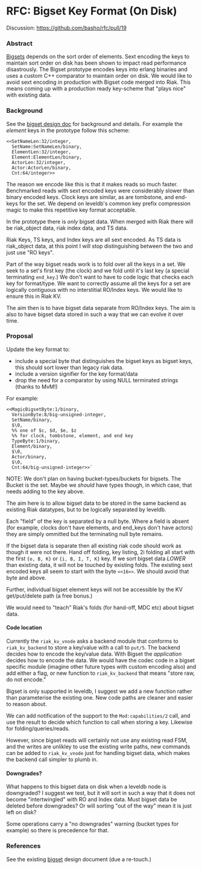 # RFC: Bigset Key Format (On Disk)

Discussion: https://github.com/basho/rfc/pull/19

### Abstract

[Bigsets][bigset] depends on the sort order of elements. Sext encoding
the keys to maintain sort order on disk has been shown to impact read
performance disastrously. The Bigset prototype encodes keys into
erlang binaries and uses a custom C++ comparator to maintain order on
disk. We would like to avoid sext encoding in production with Bigset
code merged into Riak. This means coming up with a production ready
key-scheme that "plays nice" with existing data.

### Background

See the [bigset design doc][bigset] for background and details. For
example the _element_ keys in the prototype follow this scheme:

    <<SetNameLen:32/integer,
      SetName:SetNameLen/binary,
      ElementLen:32/integer,
      Element:ElementLen/binary,
      ActorLen:32/integer,
      Actor:ActorLen/binary,
      Cnt:64/integer>>

The reason we encode like this is that it makes reads so much
faster. Benchmarked reads with sext encoded keys were considerably
slower than binary encoded keys. Clock keys are similar, as are
tombstone, and end-keys for the set. We depend on leveldb's common key
prefix compression magic to make this repetitive key format
acceptable.

In the prototype there is _only_ bigset data. When merged with Riak
there will be riak_object data, riak index data, and TS data.

Riak Keys, TS keys, and Index keys are all sext encoded. As TS data is
riak_object data, at this point I will stop distinguishing between the
two and just use "RO keys".

Part of the way bigset reads work is to fold over all the keys in a
set. We seek to a set's first key (the clock) and we fold until it's
last key (a special terminating `end_key`.) We don't want to have to
code logic that checks each key for format/type. We want to correctly
assume all the keys for a set are logically contiguous with no
interstitial RO/Index keys. We would like to ensure this in Riak KV.

The aim then is to have bigset data separate from RO/Index keys. The
aim is also to have bigset data stored in such a way that we can
evolve it over time.

### Proposal

Update the key format to:

- include a special byte that distinguishes the bigset keys as bigset
    keys, this should sort lower than legacy riak data.
- include a version signifier for the key format/data
- drop the need for a comparator by using NULL terminated strings
  (thanks to MvM!)

For example:

    <<MagicBigsetByte:1/binary,
      VersionByte:8/big-unsigned-integer,
      SetName/binary,
      $\0,
      %% one of $c, $d, $e, $z
      %% for clock, tombstone, element, and end key
      TypeByte:1/binary,
      Element/binary,
      $\0,
      Actor/binary,
      $\0,
      Cnt:64/big-unsigned-integer>>`

NOTE: We don't plan on having bucket-types/buckets for bigsets. The Bucket is the set.
Maybe we _should_ have types though, in which case, that needs adding to the key above.

The aim here is to allow bigset data to be stored in the same backend
as existing Riak datatypes, but to be logically separated by leveldb.

Each "field" of the key is separated by a null byte. Where a field is
absent (for example, clocks don't have elements, and end_keys don't
have actors) they are simply ommitted but the terminating null byte
remains.

If the bigset data is separate then all existing riak code should work
as though it were not there. Hand off folding, key listing, 2i folding
all start with the first `{o, B, K}` or `{i, B, I, T, K}` key. If we
sort bigset data _LOWER_ than existing data, it will not be touched by
existing folds. The existing sext encoded keys all seem to start with
the byte `<<16>>`. We should avoid that byte and above.

Further, individual bigset element keys will not be accessible by the
KV get/put/delete path (a free bonus.)

We would need to "teach" Riak's folds (for hand-off, MDC etc) about
bigset data.

#### Code location

Currently the `riak_kv_vnode` asks a backend module that conforms to
`riak_kv_backend` to store a key/value with a call to `put/5`. The
backend decides how to encode the key/value data. With Bigset the
_application_ decides how to encode the data. We would have the codec
code in a bigset specific module (imagine other future types with
custom encoding also) and add either a flag, or new function to
`riak_kv_backend` that means "store raw, do not encode."

Bigset is only supported in leveldb, I suggest we add a new function
rather than parameterise the existing one. New code paths are cleaner
and easier to reason about.

We can add notification of the support to the `Mod:capabilities/2`
call, and use the result to decide which function to call when storing
a key. Likewise for folding/queries/reads.

However, since bigset reads will certainly not use any existing read
FSM, and the writes are unlikley to use the existing write paths, new
commands can be added to `riak_kv_vnode` just for handling bigset
data, which makes the backend call simpler to plumb in.

#### Downgrades?

What happens to this bigset data on disk when a leveldb node is
downgraded? I suggest we test, but it will sort in such a way that it
does not become "intertwingled" with RO and Index data. Must bigset
data be deleted before downgrades? Or will sorting "out of the way"
mean it is just left on disk?

Some operations carry a "no downgrades" warning (bucket types for
example) so there is precedence for that.

### References

See the existing [bigset][bigset] design document (due a re-touch.)

[bigset]: https://github.com/basho-bin/bigsets/blob/master/doc/bigsets-design.md "The original design doc"

